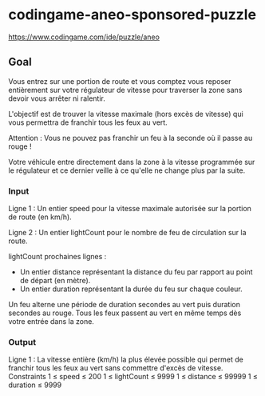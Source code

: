 # codingame-aneo-sponsored-puzzle
https://www.codingame.com/ide/puzzle/aneo


## Goal
Vous entrez sur une portion de route et vous comptez vous reposer entièrement sur votre régulateur de vitesse pour traverser la zone sans devoir vous arrêter ni ralentir.

L'objectif est de trouver la vitesse maximale (hors excès de vitesse) qui vous permettra de franchir tous les feux au vert.

Attention : Vous ne pouvez pas franchir un feu à la seconde où il passe au rouge !

Votre véhicule entre directement dans la zone à la vitesse programmée sur le régulateur et ce dernier veille à ce qu'elle ne change plus par la suite.

### Input
Ligne 1 : Un entier speed pour la vitesse maximale autorisée sur la portion de route (en km/h).

Ligne 2 : Un entier lightCount pour le nombre de feu de circulation sur la route.

lightCount prochaines lignes :
- Un entier distance représentant la distance du feu par rapport au point de départ (en mètre).
- Un entier duration représentant la durée du feu sur chaque couleur.

Un feu alterne une période de duration secondes au vert puis duration secondes au rouge.
Tous les feux passent au vert en même temps dès votre entrée dans la zone.

### Output
Ligne 1 : La vitesse entière (km/h) la plus élevée possible qui permet de franchir tous les feux au vert sans commettre d'excès de vitesse.
Constraints
1 ≤ speed ≤ 200
1 ≤ lightCount ≤ 9999
1 ≤ distance ≤ 99999
1 ≤ duration ≤ 9999
